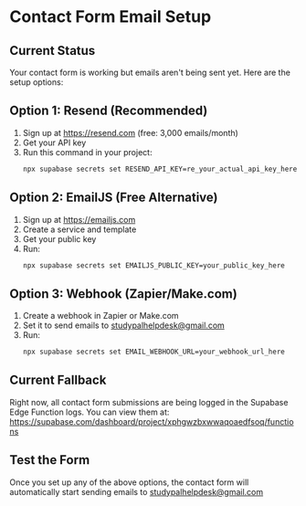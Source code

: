 # Contact Form Email Setup

## Current Status
Your contact form is working but emails aren't being sent yet. Here are the setup options:

## Option 1: Resend (Recommended)
1. Sign up at https://resend.com (free: 3,000 emails/month)
2. Get your API key
3. Run this command in your project:
   ```bash
   npx supabase secrets set RESEND_API_KEY=re_your_actual_api_key_here
   ```

## Option 2: EmailJS (Free Alternative)
1. Sign up at https://emailjs.com
2. Create a service and template
3. Get your public key
4. Run:
   ```bash
   npx supabase secrets set EMAILJS_PUBLIC_KEY=your_public_key_here
   ```

## Option 3: Webhook (Zapier/Make.com)
1. Create a webhook in Zapier or Make.com
2. Set it to send emails to studypalhelpdesk@gmail.com
3. Run:
   ```bash
   npx supabase secrets set EMAIL_WEBHOOK_URL=your_webhook_url_here
   ```

## Current Fallback
Right now, all contact form submissions are being logged in the Supabase Edge Function logs.
You can view them at: https://supabase.com/dashboard/project/xphgwzbxwwaqoaedfsoq/functions

## Test the Form
Once you set up any of the above options, the contact form will automatically start sending emails to studypalhelpdesk@gmail.com
